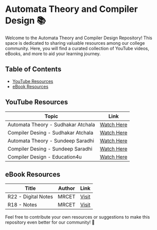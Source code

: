 # Automata Theory and Compiler Design 📚

Welcome to the Automata Theory and Compiler Design Repository! This space is dedicated to sharing valuable resources among our college community. Here, you will find a curated collection of YouTube videos, eBooks, and more to aid your learning journey.

## Table of Contents

- [YouTube Resources](#youtube-resources)
- [eBook Resources](#ebook-resources)

## YouTube Resources

| Topic                          | Link                                   |
|------------------------------------|---------------------------------------------|
| Automata Theory - Sudhakar Atchala            | [Watch Here](https://www.youtube.com/watch?v=O3NU5dLDU2Q&list=PLXj4XH7LcRfBkMlS_9aebcY78NLFwhE4M) |
| Compiler Desing - Sudhakar Atchala            | [Watch Here](https://www.youtube.com/watch?v=CcnhLKPmPEM&list=PLXj4XH7LcRfC9pGMWuM6UWE3V4YZ9TZzM) |
| Automata Theory - Sundeep Saradhi            | [Watch Here](https://www.youtube.com/watch?v=WQ8bJooiEeQ&list=PLLOxZwkBK52CTVrHjYa7-SpXlEtef1TqL) |
| Compiler Desing - Sundeep Saradhi            | [Watch Here](https://www.youtube.com/watch?v=ZgrWX89iQZo&list=PLLOxZwkBK52AwK39Lh1Ny6xbwVPH7QDJg) |
| Compiler Design - Education4u          | [Watch Here](https://www.youtube.com/watch?v=KBulg_u-b3w&list=PLrjkTql3jnm-wW5XdvumCa1u9LjczipjA) |

## eBook Resources

| Title                                               | Author          | Link                                     |
|---------------------------------------------------------|---------------------|-----------------------------------------------|
|  R22 - Digital Notes         | MRCET      | [Visit](https://mrcet.com/downloads/digital_notes/IT/IT_(R22)_2-2_AUTOMATA%20AND%20COMPILER%20DESIGN_DIGITAL%20NOTES_(2023-24).pdf) |
|  R18 - Notes        | MRCET      | [Visit](https://mrcet.com/downloads/digital_notes/IT/IT%20B.TECH%20II%20YEAR%20II%20SEM%20ACD%20(R18A1201)%20NOTES.pdf) |

Feel free to contribute your own resources or suggestions to make this repository even better for our community! 🚀
